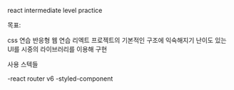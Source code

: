 react intermediate level practice

목표:

css 연습
반응형 웹 연습
리엑트 프로젝트의 기본적인 구조에 익숙해지기
난이도 있는 UI를 시중의 라이브러리를 이용해 구현

사용 스텍들

-react router v6
-styled-component
